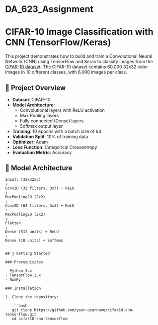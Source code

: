 # DA_623_Assignment
# CIFAR-10 Image Classification with CNN (TensorFlow/Keras)

This project demonstrates how to build and train a Convolutional Neural Network (CNN) using TensorFlow and Keras to classify images from the [CIFAR-10 dataset](https://www.cs.toronto.edu/~kriz/cifar.html). The CIFAR-10 dataset contains 60,000 32x32 color images in 10 different classes, with 6,000 images per class.

## 📌 Project Overview

- **Dataset**: CIFAR-10
- **Model Architecture**:
  - Convolutional layers with ReLU activation
  - Max Pooling layers
  - Fully connected (Dense) layers
  - Softmax output layer
- **Training**: 10 epochs with a batch size of 64
- **Validation Split**: 10% of training data
- **Optimizer**: Adam
- **Loss Function**: Categorical Crossentropy
- **Evaluation Metric**: Accuracy

## 🧠 Model Architecture
```text
Input: (32x32x3)
↓
Conv2D (32 filters, 3x3) + ReLU
↓
MaxPooling2D (2x2)
↓
Conv2D (64 filters, 3x3) + ReLU
↓
MaxPooling2D (2x2)
↓
Flatten
↓
Dense (512 units) + ReLU
↓
Dense (10 units) + Softmax


## 🚀 Getting Started

### Prerequisites

- Python 3.x
- TensorFlow 2.x
- NumPy

### Installation

1. Clone the repository:

   ```bash
   git clone https://github.com/your-username/cifar10-cnn-tensorflow.git
   cd cifar10-cnn-tensorflow

